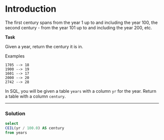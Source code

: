 # Introduction
The first century spans from the year 1 up to and including the year 100, the second century - from the year 101 up to and including the year 200, etc.

**Task**

Given a year, return the century it is in.

Examples
```
1705 --> 18
1900 --> 19
1601 --> 17
2000 --> 20
2742 --> 28
```

In SQL, you will be given a table `years` with a column `yr` for the year. Return a table with a column `century`.

---

### Solution

```sql
select
CEIL(yr / 100.0) AS century
from years
```
